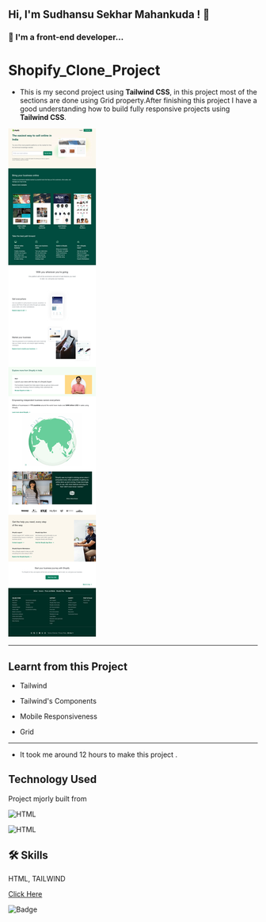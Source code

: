 ## Hi, I'm Sudhansu Sekhar Mahankuda ! 👋


### 🚀 I'm a front-end developer...



# Shopify_Clone_Project

- This is my second project using **Tailwind CSS**, in this project most of the sections are done using Grid property.After finishing this project I have a good understanding how to build fully responsive projects using **Tailwind CSS**.


![Screenshot](./assets/screenshot.png "Template Screenshot")


---

## Learnt from this Project

- Tailwind

- Tailwind's Components

- Mobile Responsiveness

- Grid

---


- It took me around 12 hours to make this project .

## Technology Used

Project mjorly built from

![HTML](https://img.shields.io/badge/FirstTech-HTML-orange)

![HTML](https://img.shields.io/badge/SecondTech-TAILWIND-blue)

## 🛠 Skills
HTML, TAILWIND


[Click Here](https://sud-shopify-clone.netlify.app/)

![Badge](https://img.shields.io/badge/Netlify-Link-green)
